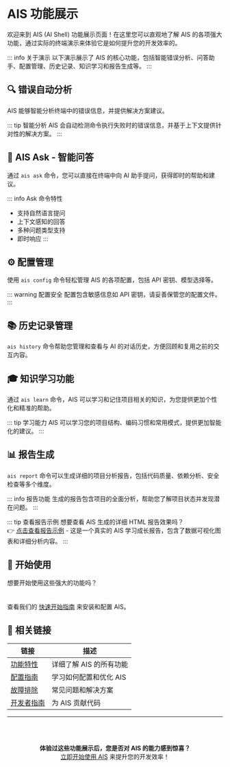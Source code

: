 # AIS 功能展示

欢迎来到 AIS (AI Shell) 功能展示页面！在这里您可以直观地了解 AIS 的各项强大功能，通过实际的终端演示来体验它是如何提升您的开发效率的。

::: info 关于演示
以下演示展示了 AIS 的核心功能，包括智能错误分析、问答助手、配置管理、历史记录、知识学习和报告生成等。
:::

## 🔍 错误自动分析

AIS 能够智能分析终端中的错误信息，并提供解决方案建议。

<div id="asciicast-729620-container"></div>

::: tip 智能分析
AIS 会自动检测命令执行失败时的错误信息，并基于上下文提供针对性的解决方案。
:::

## 💬 AIS Ask - 智能问答

通过 `ais ask` 命令，您可以直接在终端中向 AI 助手提问，获得即时的帮助和建议。

<div id="asciicast-729619-container"></div>

::: info Ask 命令特性
- 支持自然语言提问
- 上下文感知的回答
- 多种问题类型支持
- 即时响应
:::

## ⚙️ 配置管理

使用 `ais config` 命令轻松管理 AIS 的各项配置，包括 API 密钥、模型选择等。

<div id="asciicast-729621-container"></div>

::: warning 配置安全
配置包含敏感信息如 API 密钥，请妥善保管您的配置文件。
:::

## 📚 历史记录管理

`ais history` 命令帮助您管理和查看与 AI 的对话历史，方便回顾和复用之前的交互内容。

<div id="asciicast-729622-container"></div>

## 🎓 知识学习功能

通过 `ais learn` 命令，AIS 可以学习和记住项目相关的知识，为您提供更加个性化和精准的帮助。

<div id="asciicast-729623-container"></div>

::: tip 学习能力
AIS 可以学习您的项目结构、编码习惯和常用模式，提供更加智能化的建议。
:::

## 📊 报告生成

`ais report` 命令可以生成详细的项目分析报告，包括代码质量、依赖分析、安全检查等多个维度。

<div id="asciicast-729624-container"></div>

::: info 报告功能
生成的报告包含项目的全面分析，帮助您了解项目状态并发现潜在问题。
:::

::: tip 查看报告示例
想要查看 AIS 生成的详细 HTML 报告效果吗？  
👉 [点击查看报告示例](/report.html) - 这是一个真实的 AIS 学习成长报告，包含了数据可视化图表和详细分析内容。
:::

## 🚀 开始使用

想要开始使用这些强大的功能吗？

<div class="tip custom-block" style="padding-top: 8px">

查看我们的 [快速开始指南](/getting-started/installation) 来安装和配置 AIS。

</div>

## 🔗 相关链接

| 链接 | 描述 |
|------|------|
| [功能特性](/features/) | 详细了解 AIS 的所有功能 |
| [配置指南](/configuration/) | 学习如何配置和优化 AIS |
| [故障排除](/troubleshooting/common-issues) | 常见问题和解决方案 |
| [开发者指南](/development/) | 为 AIS 贡献代码 |

---

<div style="text-align: center; margin-top: 2rem; padding: 1rem; background: var(--vp-c-bg-soft); border-radius: 8px;">

**体验过这些功能展示后，您是否对 AIS 的能力感到惊喜？**  
[立即开始使用 AIS](/getting-started/installation) 来提升您的开发效率！

</div>

<script setup>
import { onMounted } from 'vue'

onMounted(() => {
  // 为每个容器嵌入对应的 asciinema 播放器
  const casts = [
    { containerId: 'asciicast-729620-container', src: 'https://asciinema.org/a/729620.js', id: 'asciicast-729620' },
    { containerId: 'asciicast-729619-container', src: 'https://asciinema.org/a/729619.js', id: 'asciicast-729619' },
    { containerId: 'asciicast-729621-container', src: 'https://asciinema.org/a/729621.js', id: 'asciicast-729621' },
    { containerId: 'asciicast-729622-container', src: 'https://asciinema.org/a/729622.js', id: 'asciicast-729622' },
    { containerId: 'asciicast-729623-container', src: 'https://asciinema.org/a/729623.js', id: 'asciicast-729623' },
    { containerId: 'asciicast-729624-container', src: 'https://asciinema.org/a/729624.js', id: 'asciicast-729624' }
  ]
  
  casts.forEach(cast => {
    const container = document.getElementById(cast.containerId)
    if (container) {
      // 创建 script 标签并插入到对应容器中
      const script = document.createElement('script')
      script.src = cast.src
      script.id = cast.id
      script.async = true
      container.appendChild(script)
    }
  })
})
</script>